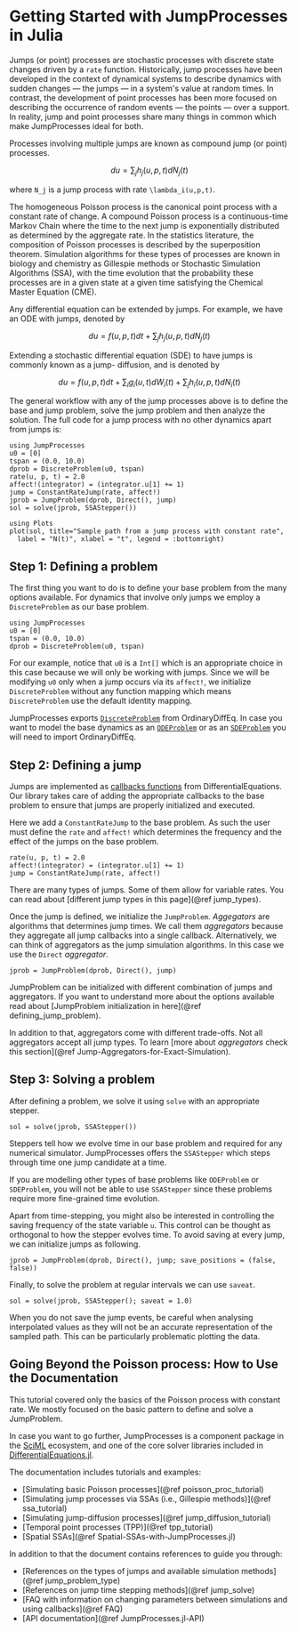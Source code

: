 # Getting Started with JumpProcesses in Julia

Jumps (or point) processes are stochastic processes with discrete state changes
driven by a `rate` function. Historically, jump processes have been developed in
the context of dynamical systems to describe dynamics with sudden changes —
the jumps — in a system's value at random times. In contrast, the development
of point processes has been more focused on describing the occurrence of random
events — the points — over a support. In reality, jump and point processes
share many things in common which make JumpProcesses ideal for both.

Processes involving multiple jumps are known as compound jump (or point)
processes.
```math
du = \sum_{j} h_j(u,p,t) dN_j(t)
```
where ``N_j`` is a jump process with rate ``\lambda_i(u,p,t)``.

The homogeneous Poisson process is the canonical point process with a constant
rate of change. A compound Poisson process is a continuous-time Markov Chain
where the time to the next jump is exponentially distributed as determined by
the aggregate rate. In the statistics literature, the composition of Poisson
processes is described by the superposition theorem. Simulation algorithms for
these types of processes are known in biology and chemistry as Gillespie methods
or Stochastic Simulation Algorithms (SSA), with the time evolution that the
probability these processes are in a given state at a given time satisfying the
Chemical Master Equation (CME).

Any differential equation can be extended by jumps. For example, we have an ODE
with jumps, denoted by
```math
du = f(u,p,t)dt + \sum_{j} h_j(u,p,t) dN_j(t)
```
Extending a stochastic differential equation (SDE) to have jumps is commonly known as a jump-
diffusion, and is denoted by
```math
du = f(u,p,t)dt + \sum_{i}g_i(u,t)dW_i(t) + \sum_{j}h_i(u,p,t)dN_i(t)
```

The general workflow with any of the jump processes above is to define the base
and jump problem, solve the jump problem and then analyze the solution. The full
code for a jump process with no other dynamics apart from jumps is:
```@example ex0
using JumpProcesses
u0 = [0]
tspan = (0.0, 10.0)
dprob = DiscreteProblem(u0, tspan)
rate(u, p, t) = 2.0
affect!(integrator) = (integrator.u[1] += 1)
jump = ConstantRateJump(rate, affect!)
jprob = JumpProblem(dprob, Direct(), jump)
sol = solve(jprob, SSAStepper())

using Plots
plot(sol, title="Sample path from a jump process with constant rate",
  label = "N(t)", xlabel = "t", legend = :bottomright)
```

## Step 1: Defining a problem

The first thing you want to do is to define your base problem from the many
options available. For dynamics that involve only jumps we employ
a `DiscreteProblem` as our base problem.
```@example ex0
using JumpProcesses
u0 = [0]
tspan = (0.0, 10.0)
dprob = DiscreteProblem(u0, tspan)
```

For our example, notice that `u0` is a `Int[]` which is an appropriate choice in
this case because we will only be working with jumps. Since we will be modifying
`u0` only when a jump occurs via its `affect!`, we initialize `DiscreteProblem`
without any function mapping which means `DiscreteProblem` use the default
identity mapping.

JumpProcesses exports
[`DiscreteProblem`](https://docs.sciml.ai/DiffEqDocs/stable/types/discrete_types/)
from OrdinaryDiffEq. In case you want
to model the base dynamics as an
[`ODEProblem`](https://docs.sciml.ai/DiffEqDocs/stable/types/ode_types/) or as
an [`SDEProblem`](https://docs.sciml.ai/DiffEqDocs/stable/types/sde_types/)
you will need to import
OrdinaryDiffEq.

## Step 2: Defining a jump

Jumps are implemented as [callbacks
functions](https://docs.sciml.ai/DiffEqDocs/stable/features/callback_functions/)
from DifferentialEquations. Our library takes care of adding the appropriate
callbacks to the base problem to ensure that jumps are properly initialized and
executed.

Here we add a `ConstantRateJump` to the base problem. As such the user must
define the `rate` and `affect!` which determines the frequency and the effect of
the jumps on the base problem.
```@example ex0
rate(u, p, t) = 2.0
affect!(integrator) = (integrator.u[1] += 1)
jump = ConstantRateJump(rate, affect!)
```

There are many types of jumps. Some of them allow for variable rates. You can
read about [different jump types in this page](@ref jump_types).

Once the jump is defined, we initialize the `JumpProblem`. _Aggegators_ are
algorithms that determines jump times. We call them _aggregators_ because they
aggregate all jump callbacks into a single callback. Alternatively, we can think
of aggregators as the jump simulation algorithms. In this case we use the
`Direct` _aggregator_.
```@example ex0
jprob = JumpProblem(dprob, Direct(), jump)
```

JumpProblem can be initialized with different combination of jumps and
aggregators. If you want to understand more about the options available read
about [JumpProblem initialization in here](@ref defining_jump_problem).

In addition to that, aggregators come with different trade-offs. Not all
aggregators accept all jump types. To learn [more about _aggregators_ check this
section](@ref Jump-Aggregators-for-Exact-Simulation).

## Step 3: Solving a problem

After defining a problem, we solve it using `solve` with an appropriate stepper.
```@example ex0
sol = solve(jprob, SSAStepper())
```

Steppers tell how we evolve time in our base problem and required for any
numerical simulator. JumpProcesses offers the `SSAStepper` which steps through
time one jump candidate at a time.

If you are modelling other types of base problems like `ODEProblem` or
`SDEProblem`, you will not be able to use `SSAStepper` since these problems
require more fine-grained time evolution.

Apart from time-stepping, you might also be interested in controlling the saving
frequency of the state variable `u`. This control can be thought as orthogonal
to how the stepper evolves time. To avoid saving at every jump, we can
initialize jumps as following.
```@example ex0
jprob = JumpProblem(dprob, Direct(), jump; save_positions = (false, false))
```

Finally, to solve the problem at regular intervals we can use `saveat`. 
```@example ex0
sol = solve(jprob, SSAStepper(); saveat = 1.0)
```
When you do not save the jump events, be careful when analysing interpolated
values as they will not be an accurate representation of the sampled path. This
can be particularly problematic plotting the data.

## Going Beyond the Poisson process: How to Use the Documentation

This tutorial covered only the basics of the Poisson process with constant rate.
We mostly focused on the basic pattern to define and solve a JumpProblem.

In case you want to go further, JumpProcesses is a component package in the
[SciML](https://sciml.ai/) ecosystem, and one of the core solver libraries
included in
[DifferentialEquations.jl](https://docs.sciml.ai/DiffEqDocs/stable/).

The documentation includes tutorials and examples:

  - [Simulating basic Poisson processes](@ref poisson_proc_tutorial)
  - [Simulating jump processes via SSAs (i.e., Gillespie methods)](@ref ssa_tutorial)
  - [Simulating jump-diffusion processes](@ref jump_diffusion_tutorial)
  - [Temporal point processes (TPP)](@ref tpp_tutorial)
  - [Spatial SSAs](@ref Spatial-SSAs-with-JumpProcesses.jl)

In addition to that the document contains references to guide you through:

  - [References on the types of jumps and available simulation methods](@ref jump_problem_type)
  - [References on jump time stepping methods](@ref jump_solve)
  - [FAQ with information on changing parameters between simulations and using callbacks](@ref FAQ)
  - [API documentation](@ref JumpProcesses.jl-API)
